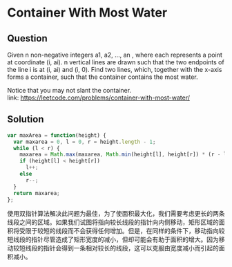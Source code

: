 # Container With Most Water

## Question
Given n non-negative integers a1, a2, ..., an , where each represents a point at coordinate (i, ai). n vertical lines are drawn such that the two endpoints of the line i is at (i, ai) and (i, 0). Find two lines, which, together with the x-axis forms a container, such that the container contains the most water.

Notice that you may not slant the container.
<br />
link: https://leetcode.com/problems/container-with-most-water/

## Solution

``` js
var maxArea = function(height) {
  var maxarea = 0, l = 0, r = height.length - 1;
  while (l < r) {
    maxarea = Math.max(maxarea, Math.min(height[l], height[r]) * (r - l));
    if (height[l] < height[r])
      l++;
    else
      r--;
  }
  return maxarea;
};
```

使用双指针算法解决此问题为最佳，为了使面积最大化，我们需要考虑更长的两条线段之间的区域。如果我们试图将指向较长线段的指针向内侧移动，矩形区域的面积将受限于较短的线段而不会获得任何增加。但是，在同样的条件下，移动指向较短线段的指针尽管造成了矩形宽度的减小，但却可能会有助于面积的增大。因为移动较短线段的指针会得到一条相对较长的线段，这可以克服由宽度减小而引起的面积减小。